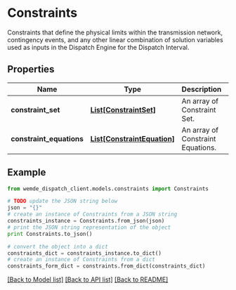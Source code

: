 # Constraints

 Constraints that define the physical limits within the transmission network, contingency events, and any other  linear combination of solution variables used as inputs in the Dispatch Engine for the Dispatch Interval.

## Properties

Name | Type | Description | Notes
------------ | ------------- | ------------- | -------------
**constraint_set** | [**List[ConstraintSet]**](ConstraintSet.md) | An array of Constraint Set. | [optional] 
**constraint_equations** | [**List[ConstraintEquation]**](ConstraintEquation.md) | An array of Constraint Equations. | [optional] 

## Example

```python
from wemde_dispatch_client.models.constraints import Constraints

# TODO update the JSON string below
json = "{}"
# create an instance of Constraints from a JSON string
constraints_instance = Constraints.from_json(json)
# print the JSON string representation of the object
print Constraints.to_json()

# convert the object into a dict
constraints_dict = constraints_instance.to_dict()
# create an instance of Constraints from a dict
constraints_form_dict = constraints.from_dict(constraints_dict)
```
[[Back to Model list]](../README.md#documentation-for-models) [[Back to API list]](../README.md#documentation-for-api-endpoints) [[Back to README]](../README.md)



